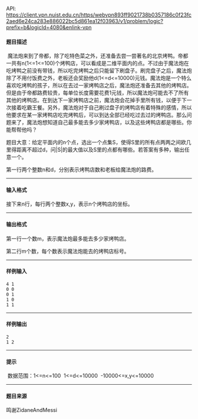 API: https://client.vpn.nuist.edu.cn/https/webvpn893ff9021738b0357186c0f23fc2aed6e24ca283e886022bc5d861ea12f03963/v1/problem/logic?prefix=b&logicId=4080&enlink-vpn

#### 题目描述

 魔法炮来到了帝都，除了吃特色菜之外，还准备去尝一尝著名的北京烤鸭。帝都一共有n(1<=1<=100)个烤鸭店，可以看成是二维平面内的点。不过由于魔法炮在吃烤鸭之前没有带钱，所以吃完烤鸭之后只能留下刷盘子。刷完盘子之后，魔法炮除了不用付饭费之外，老板还会奖励他d(1<=d<=10000)元钱。魔法炮是一个特么喜欢吃烤鸭的孩子，所以在去过一家烤鸭店之后，魔法炮还准备去其他的烤鸭店。但是由于帝都路费较贵，每单位长度需要花费1元钱，所以魔法炮可能去不了所有其他的烤鸭店。在到达下一家烤鸭店之前，魔法炮会花掉手里所有钱，以便于下一次接着吃霸王餐。另外，魔法炮对于自己刷过盘子的烤鸭店有着特殊的感情，所以他要求在某一家烤鸭店吃完烤鸭后，可以到达全部已经吃过去过的烤鸭店。那么问题来了，魔法炮想知道自己最多能去多少家烤鸭店，以及这些烤鸭店都是哪些。你能帮帮他吗？

题目大意：给定平面内的n个点，选出一个点集S，使得S里的所有点两两之间欧几里得距离不超过d，问|S|的最大值以及S里的点都有哪些。若答案有多种，输出任意一个。

第一行两个整数n和d，分别表示烤鸭店数和老板给魔法炮的路费。

---

#### 输入格式

接下来n行，每行两个整数x,y，表示n个烤鸭店的坐标。

---

#### 输出格式

第一行一个数m，表示魔法炮最多能去多少家烤鸭店。

第二行m个数，每个数表示魔法炮能去的烤鸭店标号。

---

#### 样例输入
```
4 1
0 0
0 1
1 0
1 1

```

---

#### 样例输出
```
2
1 2

```

---

#### 提示

 数据范围：1<=n<=100  1<=d<=10000  -10000<=x,y<=10000

---

#### 题目来源

鸣谢ZidaneAndMessi